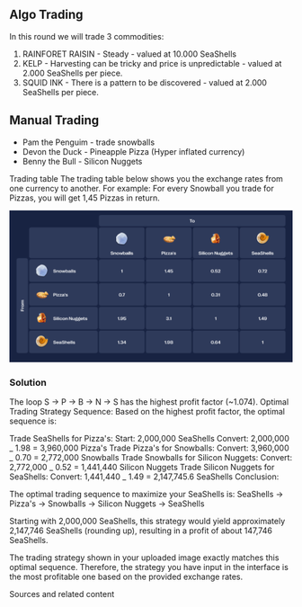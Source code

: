 ## Algo Trading

In this round we will trade 3 commodities:

1. RAINFORET RAISIN - Steady - valued at 10.000 SeaShells
2. KELP - Harvesting can be tricky and price is unpredictable - valued at 2.000 SeaShells per piece.
3. SQUID INK - There is a pattern to be discovered - valued at 2.000 SeaShells per piece.

## Manual Trading

- Pam the Penguim - trade snowballs
- Devon the Duck - Pineapple Pizza (Hyper inflated currency)
- Benny the Bull - Silicon Nuggets

Trading table
The trading table below shows you the exchange rates from one currency to another. For example: For every Snowball you trade for Pizzas, you will get 1,45 Pizzas in return.

![Trading table](img/image.png)

### Solution

The loop S -> P -> B -> N -> S has the highest profit factor (~1.074).
Optimal Trading Strategy Sequence:
Based on the highest profit factor, the optimal sequence is:

Trade SeaShells for Pizza's:
Start: 2,000,000 SeaShells
Convert: 2,000,000 _ 1.98 = 3,960,000 Pizza's
Trade Pizza's for Snowballs:
Convert: 3,960,000 _ 0.70 = 2,772,000 Snowballs
Trade Snowballs for Silicon Nuggets:
Convert: 2,772,000 _ 0.52 = 1,441,440 Silicon Nuggets
Trade Silicon Nuggets for SeaShells:
Convert: 1,441,440 _ 1.49 = 2,147,745.6 SeaShells
Conclusion:

The optimal trading sequence to maximize your SeaShells is:
SeaShells -> Pizza's -> Snowballs -> Silicon Nuggets -> SeaShells

Starting with 2,000,000 SeaShells, this strategy would yield approximately 2,147,746 SeaShells (rounding up), resulting in a profit of about 147,746 SeaShells.

The trading strategy shown in your uploaded image exactly matches this optimal sequence. Therefore, the strategy you have input in the interface is the most profitable one based on the provided exchange rates.

Sources and related content
